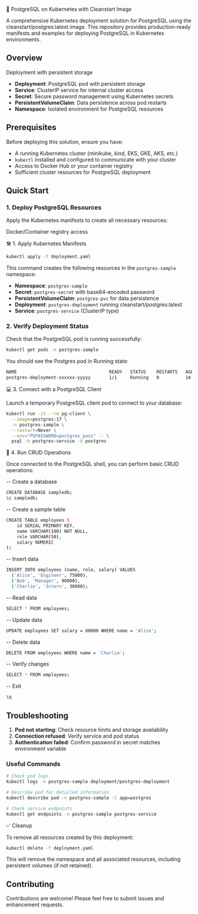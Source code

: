 🚀 PostgreSQL on Kubernetes with Cleanstart Image

A comprehensive Kubernetes deployment solution for PostgreSQL using the cleanstart/postgres:latest image. This repository provides production-ready manifests and examples for deploying PostgreSQL in Kubernetes environments.

## Overview

Deployment with persistent storage

- **Deployment**: PostgreSQL pod with persistent storage
- **Service**: ClusterIP service for internal cluster access
- **Secret**: Secure password management using Kubernetes secrets
- **PersistentVolumeClaim**: Data persistence across pod restarts
- **Namespace**: Isolated environment for PostgreSQL resources

## Prerequisites

Before deploying this solution, ensure you have:

- A running Kubernetes cluster (minikube, kind, EKS, GKE, AKS, etc.)
- `kubectl` installed and configured to communicate with your cluster
- Access to Docker Hub or your container registry
- Sufficient cluster resources for PostgreSQL deployment

## Quick Start

### 1. Deploy PostgreSQL Resources

Apply the Kubernetes manifests to create all necessary resources:

Docker/Container registry access

🛠️ 1. Apply Kubernetes Manifests

```bash
kubectl apply -f deployment.yaml
```

This command creates the following resources in the `postgres-sample` namespace:

- **Namespace**: `postgres-sample`
- **Secret**: `postgres-secret` with base64-encoded password
- **PersistentVolumeClaim**: `postgres-pvc` for data persistence
- **Deployment**: `postgres-deployment` running cleanstart/postgres:latest
- **Service**: `postgres-service` (ClusterIP type)

### 2. Verify Deployment Status

Check that the PostgreSQL pod is running successfully:

```bash
kubectl get pods -n postgres-sample
```


You should see the Postgres pod in Running state:

```bash
NAME                                   READY   STATUS    RESTARTS   AGE
postgres-deployment-xxxxxx-yyyyy       1/1     Running   0          1m
```
💻 3. Connect with a PostgreSQL Client

Launch a temporary PostgreSQL client pod to connect to your database:

```bash
kubectl run -it --rm pg-client \
  --image=postgres:17 \
  -n postgres-sample \
  --restart=Never \
  --env="PGPASSWORD=postgres_pass" -- \
  psql -h postgres-service -U postgres
```

📝 4. Run CRUD Operations

Once connected to the PostgreSQL shell, you can perform basic CRUD operations:

-- Create a database
```bash
CREATE DATABASE sampledb;
\c sampledb;
```
-- Create a sample table
```bash
CREATE TABLE employees (
    id SERIAL PRIMARY KEY,
    name VARCHAR(100) NOT NULL,
    role VARCHAR(50),
    salary NUMERIC
);
```

-- Insert data
```bash
INSERT INTO employees (name, role, salary) VALUES
  ('Alice', 'Engineer', 75000),
  ('Bob', 'Manager', 90000),
  ('Charlie', 'Intern', 30000);
```

-- Read data
```bash
SELECT * FROM employees;
```

-- Update data
```bash
UPDATE employees SET salary = 80000 WHERE name = 'Alice';
```

-- Delete data
```bash
DELETE FROM employees WHERE name = 'Charlie';
```

-- Verify changes
```bash
SELECT * FROM employees;
```

-- Exit
```bash
\q
```

## Troubleshooting

1. **Pod not starting**: Check resource limits and storage availability
2. **Connection refused**: Verify service and pod status
3. **Authentication failed**: Confirm password in secret matches environment variable

### Useful Commands

```bash
# Check pod logs
kubectl logs -n postgres-sample deployment/postgres-deployment

# Describe pod for detailed information
kubectl describe pod -n postgres-sample -l app=postgres

# Check service endpoints
kubectl get endpoints -n postgres-sample postgres-service
```

✅ Cleanup

To remove all resources created by this deployment:

```bash
kubectl delete -f deployment.yaml
```

This will remove the namespace and all associated resources, including persistent volumes (if not retained).

## Contributing

Contributions are welcome! Please feel free to submit issues and enhancement requests.


